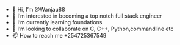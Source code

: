 - 👋 Hi, I’m @Wanjau88
- 👀 I’m interested in becoming a top notch full stack engineer
- 🌱 I’m currently learning foundations
- 💞️ I’m looking to collaborate on C, C++, Python,commandline etc
- 📫 How to reach me +254725367549

<!---
Wanjau88/Wanjau88 is a ✨ special ✨ repository because its `README.md` (this file) appears on your GitHub profile.
You can click the Preview link to take a look at your changes.
--->
